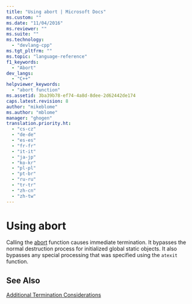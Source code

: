 ```yaml
---
title: "Using abort | Microsoft Docs"
ms.custom: ""
ms.date: "11/04/2016"
ms.reviewer: ""
ms.suite: ""
ms.technology: 
  - "devlang-cpp"
ms.tgt_pltfrm: ""
ms.topic: "language-reference"
f1_keywords: 
  - "Abort"
dev_langs: 
  - "C++"
helpviewer_keywords: 
  - "abort function"
ms.assetid: 3ba39b78-ef74-4a8d-8dee-2d62442de174
caps.latest.revision: 8
author: "mikeblome"
ms.author: "mblome"
manager: "ghogen"
translation.priority.ht: 
  - "cs-cz"
  - "de-de"
  - "es-es"
  - "fr-fr"
  - "it-it"
  - "ja-jp"
  - "ko-kr"
  - "pl-pl"
  - "pt-br"
  - "ru-ru"
  - "tr-tr"
  - "zh-cn"
  - "zh-tw"
---
```

# Using abort
Calling the [abort](../c-runtime-library/reference/abort.md) function causes immediate termination. It bypasses the normal destruction process for initialized global static objects. It also bypasses any special processing that was specified using the `atexit` function.  
  
## See Also  
 [Additional Termination Considerations](../cpp/additional-termination-considerations.md)